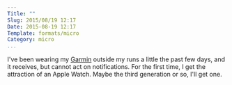 ```yaml
---
Title: ""
Slug: 2015/08/19 12:17
Date: 2015-08-19 12:17
Template: formats/micro
Category: micro
...
```


I've been wearing my [Garmin] outside my runs a little the past few days, and it
receives, but cannot act on notifications. For the first time, I get the
attraction of an Apple Watch. Maybe the third generation or so, I'll get one.

[Garmin]: http://forerunner920.garmin.com/en-US
